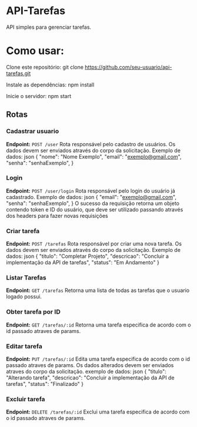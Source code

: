 # API-Tarefas
API simples para gerenciar tarefas.

# Como usar:
Clone este repositório:
git clone https://github.com/seu-usuario/api-tarefas.git

Instale as dependências:
npm install

Inicie o servidor:
npm start

## Rotas
### Cadastrar usuario
**Endpoint:** `POST /user`
Rota responsável pelo cadastro de usuários. Os dados devem ser enviados através do corpo da solicitação.
Exemplo de dados:
json
{
  "nome": "Nome Exemplo",
  "email": "exemplo@gmail.com",
  "senha": "senhaExemplo",
}

### Login 
**Endpoint:** `POST /user/login`
Rota responsável pelo login do usuário já cadastrado.
Exemplo de dados:
json
{
  "email": "exemplo@gmail.com",
  "senha": "senhaExemplo",
}
O sucesso da requisição retorna um objeto contendo token e ID do usuário, que deve ser utilizado passando através dos headers para fazer novas requisições

### Criar tarefa
**Endpoint:** `POST /tarefas`
Rota responsável por criar uma nova tarefa. Os dados devem ser enviados através do corpo da solicitação.
Exemplo de dados:
json
{
  "titulo": "Completar Projeto",
  "descricao": "Concluir a implementação da API de tarefas",
  "status": "Em Andamento"
}

### Listar Tarefas
**Endpoint:** `GET /tarefas`
Retorna uma lista de todas as tarefas que o usuario logado possui.

### Obter tarefa por ID
**Endpoint:** `GET /tarefas/:id`
Retorna uma tarefa especifica de acordo com o id passado atraves de params.

### Editar tarefa
**Endpoint:** `PUT /tarefas/:id`
Edita uma tarefa especifica de acordo com o id passado atraves de params.
Os dados alterados devem ser enviados atraves do corpo da solicitação.
exemplo de dados:
json
{
  "titulo": "Alterando tarefa",
  "descricao": "Concluir a implementação da API de tarefas",
  "status": "Finalizado"
}

### Excluir tarefa
**Endpoint:** `DELETE /tarefas/:id`
Exclui uma tarefa especifica de acordo com o id passado atraves de params.
